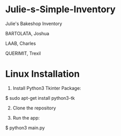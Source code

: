 # Julie-s-Simple-Inventory
Julie's Bakeshop Inventory

BARTOLATA, Joshua

LAAB, Charles

QUERIMIT, Trexil

# Linux Installation

1. Install Python3 Tkinter Package:

$ sudo apt-get install python3-tk

2. Clone the repository

3. Run the app:

$ python3 main.py
